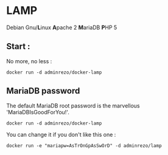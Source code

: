 # LAMP

Debian Gnu/**L**inux
**A**pache 2
**M**ariaDB
**P**HP 5

## Start :

No more, no less :

`docker run -d adminrezo/docker-lamp`

## MariaDB password

The default MariaDB root password is the marvellous 'MariaDBIsGoodForYou!'.

`docker run -d adminrezo/docker-lamp`

You can change it if you don't like this one :

`docker run -e "mariapw=AsTrOnGpAsSwOrD" -d adminrezo/lamp`
